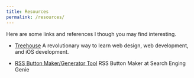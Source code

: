 ```yaml
---
title: Resources
permalink: /resources/
---
```


Here are some links and references I though you may find interesting.

*	[Treehouse](http://teamtreehouse.com) A revolutionary way to learn web design, web development, and iOS development.

*	<a href="https://www.searchenginegenie.com/rss-button-maker-tool.php">RSS Button Maker/Generator Tool</a> RSS Button Maker at Search Enging Genie